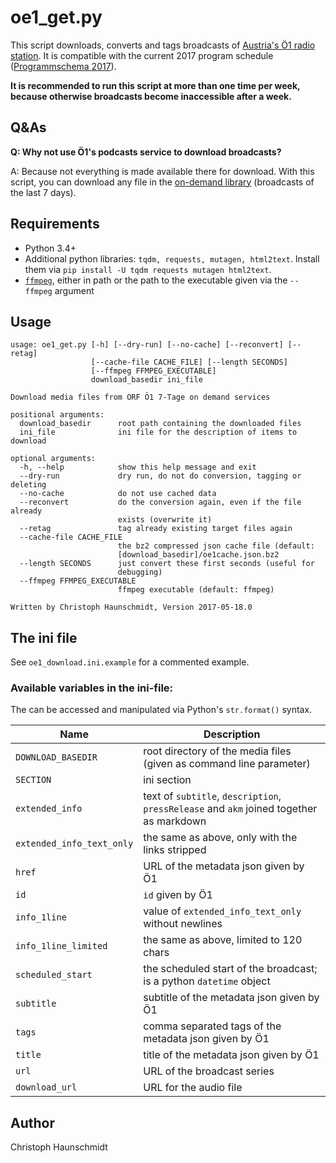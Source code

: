 # oe1_get.py

This script downloads, converts and tags broadcasts of [Austria's Ö1 radio station](http://oe1.orf.at/).
It is compatible with the current 2017 program schedule
([Programmschema 2017](http://oe1.orf.at/pdf/01_OE1_03_17_Programmfolder_100x288_endversion.pdf)).

__It is recommended to run this script at more than one time per week, because otherwise broadcasts become
inaccessible after a week.__

## Q&As

**Q: Why not use Ö1's podcasts service to download broadcasts?**

A: Because not everything is made available there for download. With this script, you can download any file in
the [on-demand library](http://oe1.orf.at/player/) (broadcasts of the last 7 days).

## Requirements ##

* Python 3.4+
* Additional python libraries: `tqdm, requests, mutagen, html2text`. Install them via `pip install -U tqdm requests mutagen html2text`.
* [`ffmpeg`](https://ffmpeg.org/), either in path or the path to the executable given via the `--ffmpeg` argument

## Usage

    usage: oe1_get.py [-h] [--dry-run] [--no-cache] [--reconvert] [--retag]
                      [--cache-file CACHE_FILE] [--length SECONDS]
                      [--ffmpeg FFMPEG_EXECUTABLE]
                      download_basedir ini_file

    Download media files from ORF Ö1 7-Tage on demand services

    positional arguments:
      download_basedir      root path containing the downloaded files
      ini_file              ini file for the description of items to download

    optional arguments:
      -h, --help            show this help message and exit
      --dry-run             dry run, do not do conversion, tagging or deleting
      --no-cache            do not use cached data
      --reconvert           do the conversion again, even if the file already
                            exists (overwrite it)
      --retag               tag already existing target files again
      --cache-file CACHE_FILE
                            the bz2 compressed json cache file (default:
                            [download_basedir]/oe1cache.json.bz2
      --length SECONDS      just convert these first seconds (useful for
                            debugging)
      --ffmpeg FFMPEG_EXECUTABLE
                            ffmpeg executable (default: ffmpeg)

    Written by Christoph Haunschmidt, Version 2017-05-18.0

## The ini file

See `oe1_download.ini.example` for a commented example.

### Available variables in the ini-file:

The can be accessed and manipulated via Python's `str.format()` syntax.

| Name | Description |
| --- | --- |
| `DOWNLOAD_BASEDIR` | root directory of the media files (given as command line parameter) |
| `SECTION` | ini section |
| `extended_info` | text of `subtitle`, `description`, `pressRelease` and `akm` joined together as markdown |
| `extended_info_text_only` | the same as above, only with the links stripped |
| `href` | URL of the metadata json given by Ö1 |
| `id` | `id` given by Ö1 |
| `info_1line` | value of `extended_info_text_only` without newlines |
| `info_1line_limited` | the same as above, limited to 120 chars |
| `scheduled_start` | the scheduled start of the broadcast; is a python `datetime` object |
| `subtitle` | subtitle of the metadata json given by Ö1 |
| `tags` | comma separated tags of the metadata json given by Ö1 |
| `title` | title of the metadata json given by Ö1 |
| `url` | URL of the broadcast series |
| `download_url` | URL for the audio file |

## Author

Christoph Haunschmidt